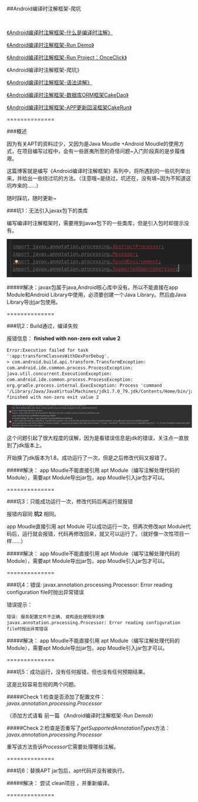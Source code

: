 ##Android编译时注解框架-爬坑

<br/>

[《Android编译时注解框架-什么是编译时注解》](https://github.com/lizhaoxuan/Android-APT-Framework/blob/master/什么是编译时注解/android编译时注解框架-什么是编译时注解.md)

[《Android编译时注解框架-Run Demo》](https://github.com/lizhaoxuan/Android-APT-Framework/blob/master/run-demo/android编译时注解框架-run_demo.md)

[《Android编译时注解框架-Run Project：OnceClick》](https://github.com/lizhaoxuan/Android-APT-Framework/blob/master/run-project/android编译时注解框架-run_project.md)

《Android编译时注解框架-爬坑》

[《Android编译时注解框架-语法讲解》](https://github.com/lizhaoxuan/Android-APT-Framework/blob/master/语法讲解/android编译时注解框架-语法讲解.md)

[《Android编译时注解框架-数据库ORM框架CakeDao》](https://github.com/lizhaoxuan/Android-APT-Framework/blob/master/CakeDao/android编译时注解框架-数据库orm框架cakedao.md)

[《Android编译时注解框架-APP更新回滚框架CakeRun》](https://github.com/lizhaoxuan/Android-APT-Framework/blob/master/CakeRun/android编译时注解框架-hold_bug框架cakerun.md)

==============

###概述

因为有关APT的资料过少，又因为是Java Moudle +Android Moudle的使用方式，在项目编写过程中，会有一些匪夷所思的奇怪问题~入门阶段真的是步履维艰。

这篇博客就是编写《Android编译时注解框架》系列中，将所遇到的一些坑列举出来，并给出一些绕过坑的方法。（注意哦~是绕过，坑还在，没有填~因为不知道这坑咋来的……）

随时踩坑，随时更新~


###坑1：无法引入javax包下的类库

编写编译时注解框架时，需要用到javax包下的一些类库，但是引入包时却提示没有。

![](./2.jpeg)


#####解决：javax包属于java,Android核心库中没有。所以不能直接在app Module和Android Library中使用，必须要创建一个Java Library。然后由Java Library导出jar包使用。

==============

###坑2：Build通过，编译失败

报错信息： **finished with non-zero exit value 2**

	Error:Execution failed for task ':app:transformClassesWithDexForDebug'.
	> com.android.build.api.transform.TransformException: com.android.ide.common.process.ProcessException: java.util.concurrent.ExecutionException: com.android.ide.common.process.ProcessException: org.gradle.process.internal.ExecException: Process 'command '/Library/Java/JavaVirtualMachines/jdk1.7.0_79.jdk/Contents/Home/bin/java'' finished with non-zero exit value 2


![](./1.jpeg)

	
这个问题引起了很大程度的误解，因为是看错误信息是jdk的错误，关注点一直放到了jdk版本上。

开始换了jdk版本为1.8。成功运行了一次，但是之后修改代码又报错了。

#####解决： app Moudle不能直接引用 apt Module（编写注解处理代码的Module），需要apt Module导出jar包，app Moudle引入jar包才可以。

==============

###坑3：只能成功运行一次，修改代码后再运行就报错

报错内容同 **坑2** 相同。

app Moudle直接引用 apt Module 可以成功运行一次，但再次修改apt Module代码后，运行就会报错，代码再修改回来，就又可以运行了。（就好像一次性项目一样……）

#####解决： app Moudle不能直接引用 apt Module（编写注解处理代码的Module），需要apt Module导出jar包，app Moudle引入jar包才可以。

==============

###坑4：错误: javax.annotation.processing.Processor: Error reading configuration file时抛出异常错误


错误提示：

	错误: 服务配置文件不正确, 或构造处理程序对象javax.annotation.processing.Processor: Error reading configuration file时抛出异常错误

#####解决： app Moudle不能直接引用 apt Module（编写注解处理代码的Module），需要apt Module导出jar包，app Moudle引入jar包才可以。

==============

###坑5：成功运行，没有任何报错，但也没有任何预期结果。

这是比较容易忽视的两个问题。

#####Check 1:检查是否添加了配置文件：*javax.annotation.processing.Processor*

（添加方式请看 前一篇 《Android编译时注解框架-Run Demo》）

#####Check 2:检查是否重写了*getSupportedAnnotationTypes*方法：*javax.annotation.processing.Processor*

重写该方法告诉*Processor*它需要处理哪些注解。
	
==============
	
###坑6：替换APT jar包后，apt代码并没有被执行。

#####解决： 尝试 clean项目 ，并重新编译。
	
==============
	
	
	
	
	